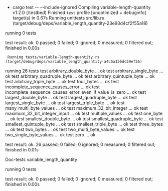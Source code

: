+ cargo test -- --include-ignored
   Compiling variable-length-quantity v1.2.0 (/testbed)
    Finished `test` profile [unoptimized + debuginfo] target(s) in 0.67s
     Running unittests src/lib.rs (target/debug/deps/variable_length_quantity-23e93d4cf2f55a18)

running 0 tests

test result: ok. 0 passed; 0 failed; 0 ignored; 0 measured; 0 filtered out; finished in 0.00s

     Running tests/variable-length-quantity.rs (target/debug/deps/variable_length_quantity-a4c5a156dc59ef56)

running 26 tests
test arbitrary_double_byte ... ok
test arbitrary_single_byte ... ok
test arbitrary_quadruple_byte ... ok
test arbitrary_quintuple_byte ... ok
test arbitrary_triple_byte ... ok
test four_bytes ... ok
test incomplete_sequence_causes_error ... ok
test incomplete_sequence_causes_error_even_if_value_is_zero ... ok
test largest_double_byte ... ok
test largest_quadruple_byte ... ok
test largest_single_byte ... ok
test largest_triple_byte ... ok
test many_multi_byte_values ... ok
test maximum_32_bit_integer ... ok
test maximum_32_bit_integer_input ... ok
test multiple_values ... ok
test one_byte ... ok
test smallest_double_byte ... ok
test smallest_quadruple_byte ... ok
test smallest_quintuple_byte ... ok
test smallest_triple_byte ... ok
test three_bytes ... ok
test two_bytes ... ok
test two_multi_byte_values ... ok
test two_single_byte_values ... ok
test zero ... ok

test result: ok. 26 passed; 0 failed; 0 ignored; 0 measured; 0 filtered out; finished in 0.01s

   Doc-tests variable_length_quantity

running 0 tests

test result: ok. 0 passed; 0 failed; 0 ignored; 0 measured; 0 filtered out; finished in 0.00s

